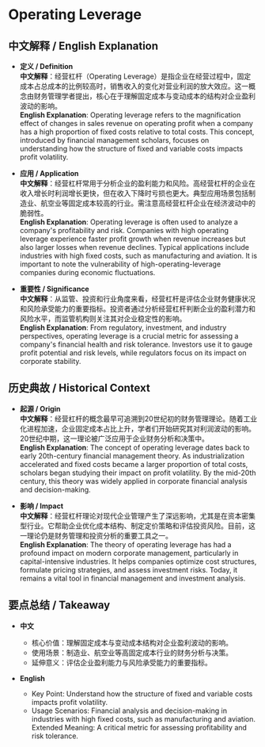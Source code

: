 # Operating Leverage

## 中文解释 / English Explanation

* **定义 / Definition**  
  **中文解释**：经营杠杆（Operating Leverage）是指企业在经营过程中，固定成本占总成本的比例较高时，销售收入的变化对营业利润的放大效应。这一概念由财务管理学者提出，核心在于理解固定成本与变动成本的结构对企业盈利波动的影响。  
  **English Explanation**: Operating leverage refers to the magnification effect of changes in sales revenue on operating profit when a company has a high proportion of fixed costs relative to total costs. This concept, introduced by financial management scholars, focuses on understanding how the structure of fixed and variable costs impacts profit volatility.

* **应用 / Application**  
  **中文解释**：经营杠杆常用于分析企业的盈利能力和风险。高经营杠杆的企业在收入增长时利润增长更快，但在收入下降时亏损也更大。典型应用场景包括制造业、航空业等固定成本较高的行业。需注意高经营杠杆企业在经济波动中的脆弱性。  
  **English Explanation**: Operating leverage is often used to analyze a company's profitability and risk. Companies with high operating leverage experience faster profit growth when revenue increases but also larger losses when revenue declines. Typical applications include industries with high fixed costs, such as manufacturing and aviation. It is important to note the vulnerability of high-operating-leverage companies during economic fluctuations.

* **重要性 / Significance**  
  **中文解释**：从监管、投资和行业角度来看，经营杠杆是评估企业财务健康状况和风险承受能力的重要指标。投资者通过分析经营杠杆判断企业的盈利潜力和风险水平，而监管机构则关注其对企业稳定性的影响。  
  **English Explanation**: From regulatory, investment, and industry perspectives, operating leverage is a crucial metric for assessing a company's financial health and risk tolerance. Investors use it to gauge profit potential and risk levels, while regulators focus on its impact on corporate stability.

## 历史典故 / Historical Context

* **起源 / Origin**  
  **中文解释**：经营杠杆的概念最早可追溯到20世纪初的财务管理理论。随着工业化进程加速，企业固定成本占比上升，学者们开始研究其对利润波动的影响。20世纪中期，这一理论被广泛应用于企业财务分析和决策中。  
  **English Explanation**: The concept of operating leverage dates back to early 20th-century financial management theory. As industrialization accelerated and fixed costs became a larger proportion of total costs, scholars began studying their impact on profit volatility. By the mid-20th century, this theory was widely applied in corporate financial analysis and decision-making.

* **影响 / Impact**  
  **中文解释**：经营杠杆理论对现代企业管理产生了深远影响，尤其是在资本密集型行业。它帮助企业优化成本结构、制定定价策略和评估投资风险。目前，这一理论仍是财务管理和投资分析的重要工具之一。  
  **English Explanation**: The theory of operating leverage has had a profound impact on modern corporate management, particularly in capital-intensive industries. It helps companies optimize cost structures, formulate pricing strategies, and assess investment risks. Today, it remains a vital tool in financial management and investment analysis.

## 要点总结 / Takeaway

* **中文**  
  - 核心价值：理解固定成本与变动成本结构对企业盈利波动的影响。  
  - 使用场景：制造业、航空业等高固定成本行业的财务分析与决策。  
  - 延伸意义：评估企业盈利能力与风险承受能力的重要指标。

* **English**  
  - Key Point: Understand how the structure of fixed and variable costs impacts profit volatility.  
  - Usage Scenarios: Financial analysis and decision-making in industries with high fixed costs, such as manufacturing and aviation.  
   Extended Meaning: A critical metric for assessing profitability and risk tolerance.